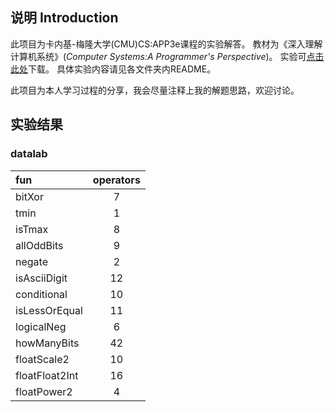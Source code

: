 ## 说明 Introduction
此项目为卡内基-梅隆大学(CMU)CS:APP3e课程的实验解答。
教材为《深入理解计算机系统》(*Computer Systems:A Programmer's Perspective*)。
实验可[点击此处](http://csapp.cs.cmu.edu/3e/labs.html)下载。
具体实验内容请见各文件夹内README。

此项目为本人学习过程的分享，我会尽量注释上我的解题思路，欢迎讨论。

## 实验结果
### datalab
|fun|operators|
|:---|:----:|
|bitXor|7|
|tmin|1|  
|isTmax|8|
|allOddBits|9|
|negate|2|
|isAsciiDigit|12|
|conditional|10|
|isLessOrEqual|11|
|logicalNeg|6|
|howManyBits|42|
|floatScale2|10|
|floatFloat2Int|16|
|floatPower2|4|